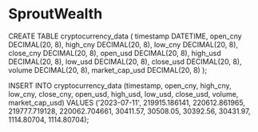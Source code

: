 # SproutWealth
CREATE TABLE cryptocurrency_data (
 timestamp DATETIME,
 open_cny DECIMAL(20, 8),
 high_cny DECIMAL(20, 8),
 low_cny DECIMAL(20, 8),
 close_cny DECIMAL(20, 8),
 open_usd DECIMAL(20, 8),
 high_usd DECIMAL(20, 8),
 low_usd DECIMAL(20, 8),
 close_usd DECIMAL(20, 8),
 volume DECIMAL(20, 8),
 market_cap_usd DECIMAL(20, 8)
);

INSERT INTO cryptocurrency_data (timestamp, open_cny, high_cny, low_cny, close_cny, open_usd, high_usd, low_usd, close_usd, volume, market_cap_usd)
VALUES ('2023-07-11', 219915.186141, 220612.861965, 219777.719128, 220062.704661, 30411.57, 30508.05, 30392.56, 30431.97, 1114.80704, 1114.80704);


